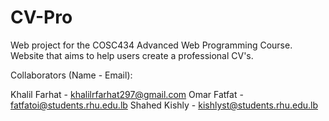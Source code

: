# CV-Pro
Web project for the COSC434 Advanced Web Programming Course. Website that aims to help users create a professional CV's.

Collaborators (Name - Email):

Khalil Farhat - khalilrfarhat297@gmail.com
Omar Fatfat - fatfatoi@students.rhu.edu.lb
Shahed Kishly - kishlyst@students.rhu.edu.lb

